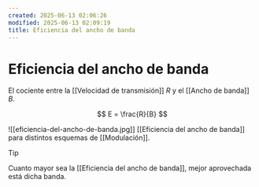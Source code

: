 ```yaml
---
created: 2025-06-13 02:06:26
modified: 2025-06-13 02:09:19
title: Eficiencia del ancho de banda
---
```


# Eficiencia del ancho de banda

El cociente entre la [[Velocidad de transmisión]] $R$ y el [[Ancho de banda]] $B$.

$$
E = \frac{R}{B}
$$

![[eficiencia-del-ancho-de-banda.jpg]] [[Eficiencia del ancho de banda]] para distintos esquemas de [[Modulación]].

> [!tip]
> Cuanto mayor sea la [[Eficiencia del ancho de banda]], mejor aprovechada está dicha banda.

